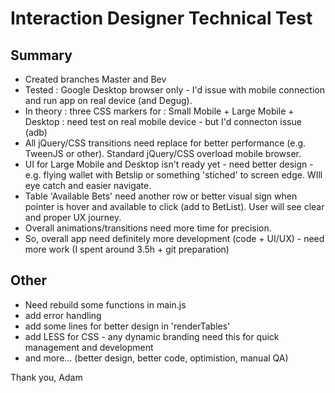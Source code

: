 # Interaction Designer Technical Test

## Summary

* Created branches Master and Bev
* Tested : Google Desktop browser only - I'd issue with mobile connection and run app on real device (and Degug).
* In theory : three CSS markers for : Small Mobile + Large Mobile + Desktop : need test on real mobile device - but I'd connecton issue (adb)
* All jQuery/CSS transitions need replace for better performance (e.g. TweenJS or other). Standard jQuery/CSS overload mobile browser.
* UI for Large Mobile and Desktop isn't ready yet - need better design - e.g. flying wallet with Betslip or something 'stiched' to screen edge. WIll eye catch and easier navigate.
* Table 'Available Bets' need another row or better visual sign when pointer is hover and available to click (add to BetList). User will see clear and proper UX journey.
* Overall animations/transitions need more time for precision.
* So, overall app need definitely more development (code + UI/UX) - need more work (I spent around 3.5h + git preparation)

## Other
* Need rebuild some functions in main.js 
* add error handling
* add some lines for better design in 'renderTables'
* add LESS for CSS - any dynamic branding need this for quick management and development
* and more... (better design, better code, optimistion, manual QA)

Thank you,
Adam